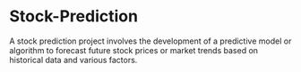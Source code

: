 # Stock-Prediction
A stock prediction project involves the development of a predictive model or algorithm to forecast future stock prices or market trends based on historical data and various factors. 
